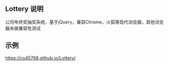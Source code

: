 ## Lottery 说明
公司年终奖抽奖系统，基于jQuery，兼容Chrome，火狐等现代浏览器，其他浏览器未做兼容性测试

## 示例
https://cs45768.github.io/Lottery/
